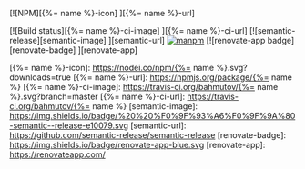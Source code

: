 [![NPM][{%= name %}-icon] ][{%= name %}-url]

[![Build status][{%= name %}-ci-image] ][{%= name %}-ci-url]
[![semantic-release][semantic-image] ][semantic-url]
[![manpm](https://img.shields.io/badge/manpm-%E2%9C%93-3399ff.svg)](https://github.com/bahmutov/manpm)
[![renovate-app badge][renovate-badge] ][renovate-app]

[{%= name %}-icon]: https://nodei.co/npm/{%= name %}.svg?downloads=true
[{%= name %}-url]: https://npmjs.org/package/{%= name %}
[{%= name %}-ci-image]: https://travis-ci.org/bahmutov/{%= name %}.svg?branch=master
[{%= name %}-ci-url]: https://travis-ci.org/bahmutov/{%= name %}
[semantic-image]: https://img.shields.io/badge/%20%20%F0%9F%93%A6%F0%9F%9A%80-semantic--release-e10079.svg
[semantic-url]: https://github.com/semantic-release/semantic-release
[renovate-badge]: https://img.shields.io/badge/renovate-app-blue.svg
[renovate-app]: https://renovateapp.com/
